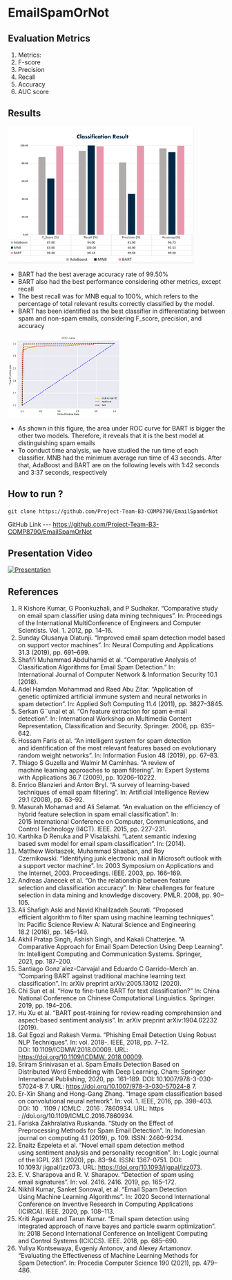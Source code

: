 # EmailSpamOrNot

## Evaluation Metrics
1. Metrics:
2. F-score
3. Precision
4. Recall
5. Accuracy
6. AUC score
 	 
## Results
![Results](Results.png)
- BART had the best average accuracy rate of 99.50%
- BART also had the best performance considering other metrics, except recall
- The best recall was for MNB equal to 100%, which refers to the percentage of total relevant results correctly classified by the model.
- BART has been identified as the best classifier in differentiating between spam and non-spam emails, considering F_score, precision, and accuracy

![ROC Areaa Curve](ROC.png)
- As shown in this figure, the area under ROC curve for  BART is bigger the other two models. Therefore, it reveals that it is the best model at distinguishing spam emails
- To conduct time analysis, we have studied the run time of each classifier. MNB had the minimum average run time of 43 seconds. After that, AdaBoost and BART are on the following levels with 1:42 seconds and 3:37 seconds, respectively



## How to run ?

```git clone https://github.com/Project-Team-B3-COMP8790/EmailSpamOrNot```

GitHub Link --- https://github.com/Project-Team-B3-COMP8790/EmailSpamOrNot

## Presentation Video

[![Presentation](https://img.youtube.com/vi/W3Jw82xNQDw/0.jpg)](https://www.youtube.com/watch?v=W3Jw82xNQDw)

## References
1. R Kishore Kumar, G Poonkuzhali, and P Sudhakar. “Comparative study on email spam classifier using data mining techniques”. In: Proceedings of the International MultiConference of Engineers and Computer Scientists. Vol. 1. 2012, pp. 14–16.
2. Sunday Olusanya Olatunji. “Improved email spam detection model based on support vector machines”. In: Neural Computing and Applications 31.3 (2019), pp. 691–699.
3. Shafi’i Muhammad Abdulhamid et al. “Comparative Analysis of Classification Algorithms for Email Spam Detection.” In: International Journal of Computer Network & Information Security 10.1 (2018).
4. Adel Hamdan Mohammad and Raed Abu Zitar. “Application of genetic optimized artificial immune system and neural networks in spam detection”. In: Applied Soft Computing 11.4 (2011), pp. 3827–3845.
5. Serkan G¨unal et al. “On feature extraction for spam e-mail detection”. In: International Workshop on Multimedia Content Representation, Classification and Security. Springer. 2006, pp. 635–642.
6. Hossam Faris et al. “An intelligent system for spam detection and identification of the most relevant features based on evolutionary random weight networks”. In: Information Fusion 48 (2019), pp. 67–83.
7. Thiago S Guzella and Walmir M Caminhas. “A review of machine learning approaches to spam filtering”. In: Expert Systems with Applications 36.7 (2009), pp. 10206–10222.
8. Enrico Blanzieri and Anton Bryl. “A survey of learning-based techniques of email spam filtering”. In: Artificial Intelligence Review 29.1 (2008), pp. 63–92.
9. Masurah Mohamad and Ali Selamat. “An evaluation on the efficiency of hybrid feature selection in spam email classification”. In: 2015 International Conference on Computer, Communications, and Control Technology (I4CT). IEEE. 2015, pp. 227–231.
10. Karthika D Renuka and P Visalakshi. “Latent semantic indexing based svm model for email spam classification”. In: (2014).
11. Matthew Woitaszek, Muhammad Shaaban, and Roy Czernikowski. “Identifying junk electronic mail in Microsoft outlook with a support vector machine”. In: 2003 Symposium on Applications and the Internet, 2003. Proceedings. IEEE. 2003, pp. 166–169.
12. Andreas Janecek et al. “On the relationship between feature selection and classification accuracy”. In: New challenges for feature selection in data mining and knowledge discovery. PMLR. 2008, pp. 90–105.
13. Ali Shafigh Aski and Navid Khalilzadeh Sourati. “Proposed efficient algorithm to filter spam using machine learning techniques”. In: Pacific Science Review A: Natural Science and Engineering 18.2 (2016), pp. 145–149.
14. Akhil Pratap Singh, Ashish Singh, and Kakali Chatterjee. “A Comparative Approach for Email Spam Detection Using Deep Learning”. In: Intelligent Computing and Communication Systems. Springer, 2021, pp. 187–200.
15. Santiago Gonz´alez-Carvajal and Eduardo C Garrido-Merch´an. “Comparing BART against traditional machine learning text classification”. In: arXiv preprint arXiv:2005.13012 (2020).
16. Chi Sun et al. “How to fine-tune BART for text classification?” In: China National Conference on Chinese Computational Linguistics. Springer. 2019, pp. 194–206.
17. Hu Xu et al. “BART post-training for review reading comprehension and aspect-based sentiment analysis”. In: arXiv preprint arXiv:1904.02232 (2019).
18. Gal Egozi and Rakesh Verma. “Phishing Email Detection Using Robust NLP Techniques”. In: vol. 2018-. IEEE, 2018, pp. 7–12. DOI: 10.1109/ICDMW.2018.00009. URL: https://doi.org/10.1109/ICDMW. 2018.00009.
19. Sriram Srinivasan et al. Spam Emails Detection Based on Distributed Word Embedding with Deep Learning. Cham: Springer International Publishing, 2020, pp. 161–189. DOI: 10.1007/978-3-030-57024-8 7. URL: https://doi.org/10.1007/978-3-030-57024-8 7.
20. Er-Xin Shang and Hong-Gang Zhang. “Image spam classification based on convolutional neural network”. In: vol. 1. IEEE, 2016, pp. 398–403. DOI: 10 . 1109 / ICMLC . 2016 . 7860934. URL: https : //doi.org/10.1109/ICMLC.2016.7860934.
21. Fariska Zakhralativa Ruskanda. “Study on the Effect of Preprocessing Methods for Spam Email Detection”. In: Indonesian journal on computing 4.1 (2019), p. 109. ISSN: 2460-9234.
22. Enaitz Ezpeleta et al. “Novel email spam detection method using sentiment analysis and personality recognition”. In: Logic journal of the IGPL 28.1 (2020), pp. 83–94. ISSN: 1367-0751. DOI: 10.1093/ jigpal/jzz073. URL: https://doi.org/10.1093/jigpal/jzz073.
23. E. V. Sharapova and R. V. Sharapov. “Detection of spam using email signatures”. In: vol. 2416. 2416. 2019, pp. 165–172.
24. Nikhil Kumar, Sanket Sonowal, et al. “Email Spam Detection Using Machine Learning Algorithms”. In: 2020 Second International Conference on Inventive Research in Computing Applications (ICIRCA). IEEE. 2020, pp. 108–113.
25. Kriti Agarwal and Tarun Kumar. “Email spam detection using integrated approach of naıve bayes and particle swarm optimization”. In: 2018 Second International Conference on Intelligent Computing and Control Systems (ICICCS). IEEE. 2018, pp. 685–690. 
26. Yuliya Kontsewaya, Evgeniy Antonov, and Alexey Artamonov. “Evaluating the Effectiveness of Machine Learning Methods for Spam Detection”. In: Procedia Computer Science 190 (2021), pp. 479–486.
